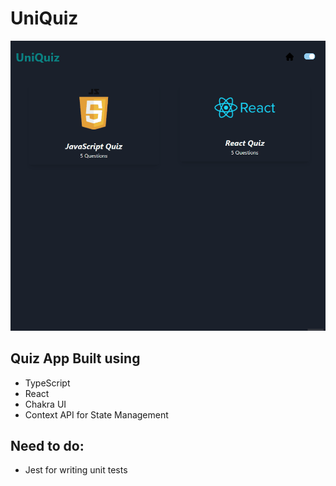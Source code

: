 # UniQuiz
![Alt text](/src/assets/demo.gif?raw=true "Quiz App")
## Quiz App Built using 
- TypeScript 
- React 
- Chakra UI
- Context API for State Management


## Need to do:
- Jest for writing unit tests
